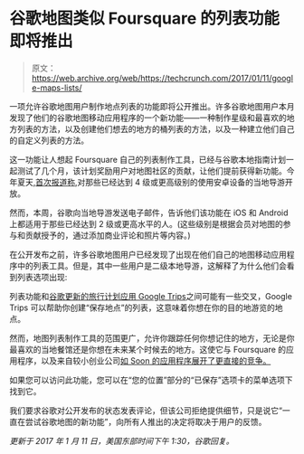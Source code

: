 # 谷歌地图类似 Foursquare 的列表功能即将推出

> 原文：<https://web.archive.org/web/https://techcrunch.com/2017/01/11/google-maps-lists/>

一项允许谷歌地图用户制作地点列表的功能即将公开推出。许多谷歌地图用户本月发现了他们的谷歌地图移动应用程序的一个新功能——一种制作星级和最喜欢的地方列表的方法，以及创建他们想去的地方的桶列表的方法，以及一种建立他们自己的自定义列表的方法。

这一功能让人想起 Foursquare 自己的列表制作工具，已经与谷歌本地指南计划一起测试了几个月，该计划奖励用户对地图社区的贡献，让他们提前获得新功能。今年夏天,[首次报道称,](https://web.archive.org/web/20230322162253/http://www.droid-life.com/2016/08/30/google-maps-lists-feature-local-guides/)对那些已经达到 4 级或更高级别的使用安卓设备的当地导游开放。

然而，本周，谷歌向当地导游发送电子邮件，告诉他们该功能在 iOS 和 Android 上都适用于那些已经达到 2 级或更高水平的人。(这些级别是根据会员对地图的参与和贡献授予的，通过添加商业评论和照片等内容。)

在公开发布之前，许多谷歌地图用户已经发现了出现在他们自己的地图移动应用程序中的列表工具。但是，其中一些用户是二级本地导游，这解释了为什么他们会看到列表选项出现:

列表功能和[谷歌更新的旅行计划应用 Google Trips](https://web.archive.org/web/20230322162253/https://techcrunch.com/2016/09/19/google-launches-a-personalized-travel-planner-google-trips/)之间可能有一些交叉，Google Trips 可以帮助你创建“保存地点”的列表，这意味着你想在你的目的地游览的地点。

然而，地图列表制作工具的范围更广，允许你跟踪任何你想记住的地方，无论是你最喜欢的当地餐馆还是你想在未来某个时候去的地方。这使它与 Foursquare 的应用程序，以及来自较小创业公司[如 Soon 的应用程序展开了更直接的竞争。](https://web.archive.org/web/20230322162253/https://techcrunch.com/2015/10/02/a-new-app-called-soon-organizes-your-everyday-bucket-list/)

如果您可以访问此功能，您可以在“您的位置”部分的“已保存”选项卡的菜单选项下找到它。

我们要求谷歌对公开发布的状态发表评论，但该公司拒绝提供细节，只是说它“一直在尝试谷歌地图的新功能”，向所有人推出的决定将取决于用户的反馈。

*更新于 2017 年 1 月 11 日，美国东部时间下午 1:30，谷歌回复。*